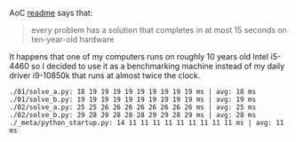 AoC [readme](https://adventofcode.com/2024/about) says that:
> every problem has a solution that completes in at most 15 seconds on ten-year-old hardware

It happens that one of my computers runs on roughly 10 years old Intel i5-4460 so I decided to use it as a benchmarking machine instead of my daily driver i9-10850k that runs at almost twice the clock.

```
./01/solve_a.py: 18 19 19 19 19 19 19 19 19 19 ms | avg: 18 ms
./01/solve_b.py: 19 19 19 19 19 19 19 19 19 19 ms | avg: 19 ms
./02/solve_a.py: 25 25 26 26 26 26 26 26 26 26 ms | avg: 25 ms
./02/solve_b.py: 29 28 29 28 28 28 29 29 28 29 ms | avg: 28 ms
./_meta/python_startup.py: 14 11 11 11 11 11 11 11 11 11 ms | avg: 11 ms
```
